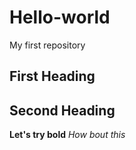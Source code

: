 # Hello-world
My first repository 
## First Heading
## Second Heading 
**Let's try bold**
*How bout this*

